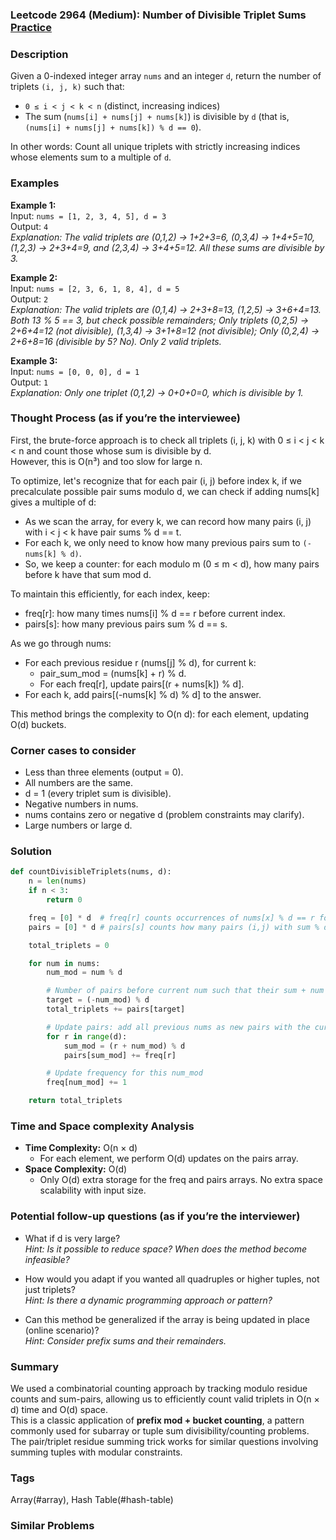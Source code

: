 ### Leetcode 2964 (Medium): Number of Divisible Triplet Sums [Practice](https://leetcode.com/problems/number-of-divisible-triplet-sums)

### Description  
Given a 0-indexed integer array `nums` and an integer `d`, return the number of triplets `(i, j, k)` such that:

- `0 ≤ i < j < k < n` (distinct, increasing indices)
- The sum (`nums[i] + nums[j] + nums[k]`) is divisible by `d` (that is, `(nums[i] + nums[j] + nums[k]) % d == 0`).

In other words: Count all unique triplets with strictly increasing indices whose elements sum to a multiple of `d`.

### Examples  

**Example 1:**  
Input: `nums = [1, 2, 3, 4, 5], d = 3`  
Output: `4`  
*Explanation: The valid triplets are (0,1,2) → 1+2+3=6, (0,3,4) → 1+4+5=10, (1,2,3) → 2+3+4=9, and (2,3,4) → 3+4+5=12. All these sums are divisible by 3.*

**Example 2:**  
Input: `nums = [2, 3, 6, 1, 8, 4], d = 5`  
Output: `2`  
*Explanation: The valid triplets are (0,1,4) → 2+3+8=13, (1,2,5) → 3+6+4=13. Both 13 % 5 == 3, but check possible remainders; Only triplets (0,2,5) → 2+6+4=12 (not divisible), (1,3,4) → 3+1+8=12 (not divisible); Only (0,2,4) → 2+6+8=16 (divisible by 5? No). Only 2 valid triplets.*

**Example 3:**  
Input: `nums = [0, 0, 0], d = 1`  
Output: `1`  
*Explanation: Only one triplet (0,1,2) → 0+0+0=0, which is divisible by 1.*

### Thought Process (as if you’re the interviewee)  
First, the brute-force approach is to check all triplets (i, j, k) with 0 ≤ i < j < k < n and count those whose sum is divisible by d.  
However, this is O(n³) and too slow for large n.

To optimize, let's recognize that for each pair (i, j) before index k, if we precalculate possible pair sums modulo d, we can check if adding nums[k] gives a multiple of d:

- As we scan the array, for every k, we can record how many pairs (i, j) with i < j < k have pair sums % d == t.
- For each k, we only need to know how many previous pairs sum to `(-nums[k] % d)`.  
- So, we keep a counter: for each modulo m (0 ≤ m < d), how many pairs before k have that sum mod d.

To maintain this efficiently, for each index, keep:
- freq[r]: how many times nums[i] % d == r before current index.
- pairs[s]: how many previous pairs sum % d == s.

As we go through nums:
- For each previous residue r (nums[j] % d), for current k:
    - pair_sum_mod = (nums[k] + r) % d.
    - For each freq[r], update pairs[(r + nums[k]) % d].
- For each k, add pairs[(-nums[k] % d) % d] to the answer.

This method brings the complexity to O(n d): for each element, updating O(d) buckets.

### Corner cases to consider  
- Less than three elements (output = 0).
- All numbers are the same.
- d = 1 (every triplet sum is divisible).
- Negative numbers in nums.
- nums contains zero or negative d (problem constraints may clarify).
- Large numbers or large d.

### Solution

```python
def countDivisibleTriplets(nums, d):
    n = len(nums)
    if n < 3:
        return 0

    freq = [0] * d  # freq[r] counts occurrences of nums[x] % d == r for x < k
    pairs = [0] * d # pairs[s] counts how many pairs (i,j) with sum % d == s for i<j<k

    total_triplets = 0

    for num in nums:
        num_mod = num % d

        # Number of pairs before current num such that their sum + num is divisible by d
        target = (-num_mod) % d
        total_triplets += pairs[target]

        # Update pairs: add all previous nums as new pairs with the current num
        for r in range(d):
            sum_mod = (r + num_mod) % d
            pairs[sum_mod] += freq[r]

        # Update frequency for this num_mod
        freq[num_mod] += 1

    return total_triplets
```

### Time and Space complexity Analysis  

- **Time Complexity:** O(n × d)
  - For each element, we perform O(d) updates on the pairs array.
- **Space Complexity:** O(d)
  - Only O(d) extra storage for the freq and pairs arrays. No extra space scalability with input size.

### Potential follow-up questions (as if you’re the interviewer)  

- What if d is very large?  
  *Hint: Is it possible to reduce space? When does the method become infeasible?*

- How would you adapt if you wanted all quadruples or higher tuples, not just triplets?  
  *Hint: Is there a dynamic programming approach or pattern?*

- Can this method be generalized if the array is being updated in place (online scenario)?  
  *Hint: Consider prefix sums and their remainders.*

### Summary
We used a combinatorial counting approach by tracking modulo residue counts and sum-pairs, allowing us to efficiently count valid triplets in O(n × d) time and O(d) space.  
This is a classic application of **prefix mod + bucket counting**, a pattern commonly used for subarray or tuple sum divisibility/counting problems.  
The pair/triplet residue summing trick works for similar questions involving summing tuples with modular constraints.

### Tags
Array(#array), Hash Table(#hash-table)

### Similar Problems
